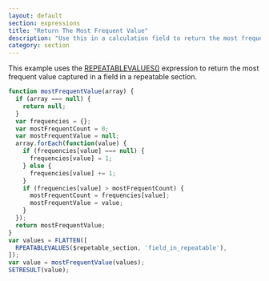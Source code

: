 ```yaml
---
layout: default
section: expressions
title: "Return The Most Frequent Value"
description: "Use this in a calculation field to return the most frequent value from a field in a repeatable section."
category: section
---
```


This example uses the [REPEATABLEVALUES()](http://developer.fulcrumapp.com/expressions/reference/repeatablevalues/) expression to return the most frequent value captured in a field in a repeatable section.

```js
function mostFrequentValue(array) {
  if (array === null) {
    return null;
  }
  var frequencies = {};
  var mostFrequentCount = 0;
  var mostFrequentValue = null;
  array.forEach(function(value) {
    if (frequencies[value] === null) {
      frequencies[value] = 1;
    } else {
      frequencies[value] += 1;
    }
    if (frequencies[value] > mostFrequentCount) {
      mostFrequentCount = frequencies[value];
      mostFrequentValue = value;
    }
  });
  return mostFrequentValue;
}
var values = FLATTEN([
  RPEATABLEVALUES($repetable_section, 'field_in_repeatable'),
]);
var value = mostFrequentValue(values);
SETRESULT(value);
```
